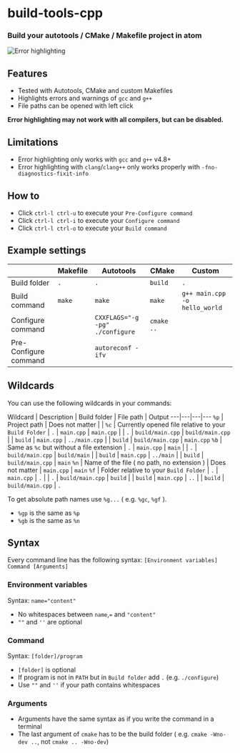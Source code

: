 build-tools-cpp
===============

### Build your autotools / CMake / Makefile project in atom

![Error highlighting](https://cloud.githubusercontent.com/assets/7817714/3423149/34a97ec6-ff84-11e3-9237-8fe420bb1b90.png)

## Features
* Tested with Autotools, CMake and custom Makefiles
* Highlights errors and warnings of `gcc` and `g++`
* File paths can be opened with left click

<b>Error highlighting may not work with all compilers, but can be disabled.
</b>

## Limitations
* Error highlighting only works with `gcc` and `g++` v4.8+
* Error highlighting with `clang`/`clang++` only works properly with `-fno-diagnostics-fixit-info`

## How to
* Click `ctrl-l ctrl-u` to execute your `Pre-Configure command`
* Click `ctrl-l ctrl-i` to execute your `Configure command`
* Click `ctrl-l ctrl-o` to execute your `Build command`

## Example settings
| |Makefile | Autotools | CMake | Custom
---|---|---|---|---
Build folder | `.` | `.` | `build` | `.`
Build command | `make` | `make` | `make` | `g++ main.cpp -o hello_world`
Configure command | | `CXXFLAGS="-g -pg" ./configure` | `cmake ..` |
Pre-Configure command | | `autoreconf -ifv` | |

## Wildcards
You can use the following wildcards in your commands:

Wildcard | Description | Build folder | File path | Output
---|---|---|---
`%p` | Project path | Does not matter | |
`%c` | Currently opened file relative to your `Build Folder` | `.` | `main.cpp` | `main.cpp`
 | | `.` | `build/main.cpp` | `build/main.cpp`
 | | `build` | `main.cpp` | `../main.cpp`
 | | `build` | `build/main.cpp` | `main.cpp`
`%b` | Same as `%c` but without a file extension | `.` | `main.cpp` | `main`
 | | `.` | `build/main.cpp` | `build/main`
 | | `build` | `main.cpp` | `../main`
 | | `build` | `build/main.cpp` | `main`
`%n` | Name of the file ( no path, no extension ) | Does not matter | `main.cpp` | `main`
`%f` | Folder relative to your `Build Folder` | `.` | `main.cpp` | `.`
 | | `.` | `build/main.cpp` | `build`
 | | `build` | `main.cpp` | `..`
 | | `build` | `build/main.cpp` | `.`

To get absolute path names use `%g...` ( e.g. `%gc`, `%gf` ).
* `%gp` is the same as `%p`
* `%gb` is the same as `%n`


## Syntax
Every command line has the following syntax:
`[Environment variables] Command [Arguments]`
### Environment variables
Syntax: `name="content"`
* No whitespaces between `name`,`=` and `"content"`
* `""` and `''` are optional

### Command
Syntax: `[folder]/program`
* `[folder]` is optional
* If program is not in `PATH` but in `Build folder` add `.` (e.g. `./configure`)
* Use `""` and `''` if your path contains whitespaces

### Arguments
* Arguments have the same syntax as if you write the command in a terminal
* The last argument of `cmake` has to be the build folder ( e.g. `cmake -Wno-dev ..`, not `cmake .. -Wno-dev`)
